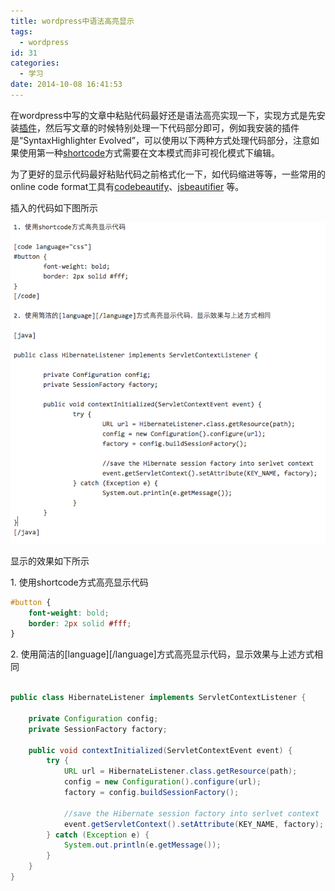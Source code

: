 ```yaml
---
title: wordpress中语法高亮显示
tags:
  - wordpress
id: 31
categories:
  - 学习
date: 2014-10-08 16:41:53
---
```


在wordpress中写的文章中粘贴代码最好还是语法高亮实现一下，实现方式是先安装[插件](https://wordpress.org/plugins/tags/code-highlighter)，然后写文章的时候特别处理一下代码部分即可，例如我安装的插件是“SyntaxHighlighter Evolved”，可以使用以下两种方式处理代码部分，注意如果使用第一种[shortcode](http://en.support.wordpress.com/code/posting-source-code/)方式需要在文本模式而非可视化模式下编辑。<!--more-->

为了更好的显示代码最好粘贴代码之前格式化一下，如代码缩进等等，一些常用的online code format工具有[codebeautify](http://codebeautify.org/)、[jsbeautifier](http://jsbeautifier.org/) 等。

插入的代码如下图所示

[![syntax-highlighter_code_example](/resources/2014/10/syntax-highlighter_code_example.png)](/resources/2014/10/syntax-highlighter_code_example.png)

显示的效果如下所示

 

1\. 使用shortcode方式高亮显示代码

```css
#button {
	font-weight: bold;
	border: 2px solid #fff;
}
```

2\. 使用简洁的[language][/language]方式高亮显示代码，显示效果与上述方式相同

```java

public class HibernateListener implements ServletContextListener {

	private Configuration config;
	private SessionFactory factory;

	public void contextInitialized(ServletContextEvent event) {
		try {
			URL url = HibernateListener.class.getResource(path);
			config = new Configuration().configure(url);
			factory = config.buildSessionFactory();

			//save the Hibernate session factory into serlvet context
			event.getServletContext().setAttribute(KEY_NAME, factory);
		} catch (Exception e) {
			System.out.println(e.getMessage());
		}
	}
}
```